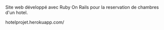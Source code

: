 Site web développé avec Ruby On Rails pour la reservation de chambres d'un hotel.


hotelprojet.herokuapp.com/
